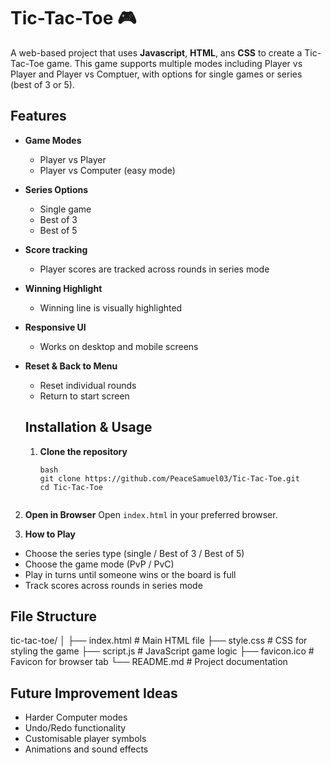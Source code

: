 # Tic-Tac-Toe 🎮
A web-based project that uses **Javascript**, **HTML**, ans **CSS** to create a Tic-Tac-Toe game. This game supports multiple modes including Player vs Player and Player vs Comptuer, with options for single games or series (best of 3 or 5).

## Features

- **Game Modes**
  - Player vs Player
  - Player vs Computer (easy mode)
- **Series Options**
  - Single game
  - Best of 3
  - Best of 5
- **Score tracking**
  - Player scores are tracked across rounds in series mode
- **Winning Highlight**
  - Winning line is visually highlighted
- **Responsive UI**
  - Works on desktop and mobile screens
- **Reset & Back to Menu**
  - Reset individual rounds
  - Return to start screen
 
  ## Installation & Usage
  1. **Clone the repository**
     ```
     bash
     git clone https://github.com/PeaceSamuel03/Tic-Tac-Toe.git
     cd Tic-Tac-Toe
    ```
2. **Open in Browser**
Open `index.html` in your preferred browser.

3. **How to Play**
  - Choose the series type (single / Best of 3 / Best of 5)
  - Choose the game mode (PvP / PvC)
  - Play in turns until someone wins or the board is full
  - Track scores across rounds in series mode

## File Structure
tic-tac-toe/
│
├── index.html # Main HTML file
├── style.css # CSS for styling the game
├── script.js # JavaScript game logic
├── favicon.ico # Favicon for browser tab
└── README.md # Project documentation

## Future Improvement Ideas
- Harder Computer modes
- Undo/Redo functionality
- Customisable player symbols
- Animations and sound effects

